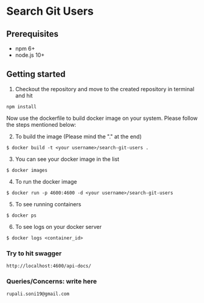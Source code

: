 # Search Git Users

## Prerequisites
* npm 6+
* node.js 10+

## Getting started

1. Checkout the repository and move to the created repository in terminal and hit

```npm install```


Now use the dockerfile to build docker image on your system. 
Please follow the steps mentioned below:

2. To build the image (Please mind the "." at the end)

```$ docker build -t <your username>/search-git-users .```
 
3. You can see your docker image in the list

```$ docker images```

4. To run the docker image

```$ docker run -p 4600:4600 -d <your username>/search-git-users```

5. To see running containers

```$ docker ps```

6. To see logs on your docker server

```$ docker logs <container_id>```

### Try to hit swagger

```http://localhost:4600/api-docs/```

### Queries/Concerns: write here

```rupali.soni19@gmail.com```
